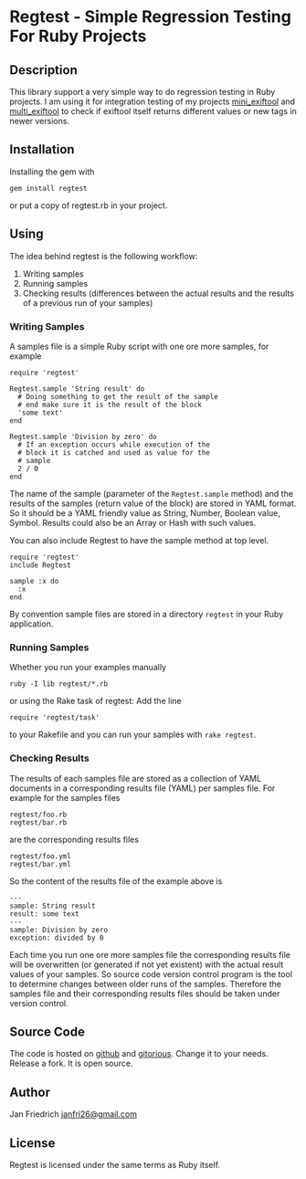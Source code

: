 # Regtest - Simple Regression Testing For Ruby Projects

## Description

This library support a very simple way to do regression testing in Ruby projects.
I am using it for integration testing of my projects
[mini_exiftool](https://github.com/janfri/mini_exiftool/tree/master/regtest)
and [multi_exiftool](https://github.com/janfri/multi_exiftool-redesign/tree/master/regtest)
to check if exiftool itself returns different values or
new tags in newer versions.

## Installation

Installing the gem with

    gem install regtest

or put a copy of regtest.rb in your project.

## Using

The idea behind regtest is the following workflow:
  1. Writing samples
  2. Running samples
  3. Checking results (differences between the actual results and the
  results of a previous run of your samples)

### Writing Samples

A samples file is a simple Ruby script with one ore more samples,
for example

    require 'regtest'

    Regtest.sample 'String result' do
      # Doing something to get the result of the sample
      # end make sure it is the result of the block
      'some text'
    end

    Regtest.sample 'Division by zero' do
      # If an exception occurs while execution of the
      # block it is catched and used as value for the
      # sample
      2 / 0
    end

The name of the sample (parameter of the `Regtest.sample` method)
and the results of the samples (return value of the block) are stored
in YAML format. So it should be a YAML friendly value as String,
Number, Boolean value, Symbol.
Results could also be an Array or Hash with such values.

You can also include Regtest to have the sample method at
top level.

    require 'regtest'
    include Regtest

    sample :x do
      :x
    end

By convention sample files are stored in a directory `regtest`
in your Ruby application.


### Running Samples

Whether you run your examples manually

    ruby -I lib regtest/*.rb

or using the Rake task of regtest:
Add the line

    require 'regtest/task'

to your Rakefile and you can run your samples with `rake regtest`.

### Checking Results

The results of each samples file are stored as a collection of
YAML documents in a corresponding results file (YAML) per samples
file.
For example for the samples files

    regtest/foo.rb
    regtest/bar.rb

are the corresponding results files

    regtest/foo.yml
    regtest/bar.yml

So the content of the results file of the example above is

    ---
    sample: String result
    result: some text
    ---
    sample: Division by zero
    exception: divided by 0

Each time you run one ore more samples file the corresponding
results file will be overwritten (or generated if not yet
existent) with the actual result values of your samples.
So source code version control program is the tool to determine
changes between older runs of the samples.
Therefore the samples file and their corresponding results files
should be taken under version control.

## Source Code

The code is hosted on [github](https://github.com/janfri/regtest) and
[gitorious](https://gitorious.org/regtest).
Change it to your needs. Release a fork. It is open source.

## Author

Jan Friedrich <janfri26@gmail.com>

## License

Regtest is licensed under the same terms as Ruby itself.
